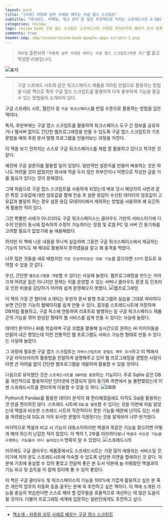```yaml
---  
layout: post  
title: "[리뷰] 자동화 실무 사례로 배우는 구글 앱스 스크립트"  
subtitle: "대시보드, 이메일, 재고 관리 등 실전 프로젝트로 익히는 스프레드시트 & GAS 프로그래밍"  
categories: review  
tags: review book 구글 앱스 스크립트 스프레드시트 이메일 라이브러리 캘린더 문서 등록 관리 프로그래밍        
comments: true  
header-img: img/review/review-book-google-apps-scripts-1.png
---  
```

  
> `제이펍` 출판사의 `"자동화 실무 사례로 배우는 구글 앱스 스크립트(박용 저)"`를 읽고 작성한 리뷰입니다.  

![표지](https://telegeam.github.io/assets/img/review/review-book-google-apps-scripts-1.png)  

---

> 구글 스프레드 시트와 같은 워크스페이스 제품을 100점 만점으로 활용하는 방법을 다룬 책으로 특히 구글 앱스 스크립트를 활용하여 더욱 풍부하게 기능을 즐길 수 있는 방법들이 소개되어 있다.

구글 스프레드 시트, 캘린더 등 `구글 워크스페이스`를 만점 수준으로 활용하는 방법을 담은 책이다. 

특히, 후반부에는 구글 앱스 스크립트를 활용하여 워크스페이스 도구 간 정보를 공유하거나 웹서버 없이도 간단한 웹프로그래밍을 만들 수 있도록 구글 앱스 스크립트의 기초 문법을 배워 후원 문서 발행 프로그램을 만들어보는 과정을 거친다.

이 책을 보기 전까지는 스스로 구글 워크스페이스를 제법 잘 활용하고 있다고 착각한 것 같다. 

예전에 구글 설문지를 활용할 일이 있었다. 일반적인 설문지를 만들어 배포하는 것은 하나도 어려울 것이 없었지만 회사에 적을 두지 않은 외부인이나 익명으로 작성한 글을 거를 필요가 있다는 것이 문제였다.

그때 처음으로 구글 앱스 스크립트를 사용하게 되었는데 배포 당시 해당자의 사번과 같은 특정 고유값에 대한 암호값을 함께 전송 후 설문 응답이 수신된 데이터의 암호값이 고유값과 불일치 하는 경우 설문 응답 모데이터에서 제외하는 방법을 사용하여 꽤 요긴하게 활용한 적이 있다. 

그런 특별한 사례가 아니더라도 구글 워크스페이스는 클라우드 기반의 서비스이기에 다수의 인원이 동시에 접속하여 수정이 가능하다는 장점 및 로컬 PC 및 서버 간 동기화를 고려할 필요가 없었기에 늘 애용해왔다. 

하지만 이 책에 나온 내용을 하나씩 실습하며 그동안 구글 워크스페이스에서 제공하는 기능의 10%도 채 제대로 활용하지 못하였음을 알고 꽤 충격을 먹었다.

너무 많은 것들을 새로 배웠지만 `가장 인상적이었던 대표 기능`을 꼽으라면 `3가지` 정도로 요약할 수 있을 것 같다. 

우선, 간단한 `웹프로그램을 개발`할 수 있다는 사실에 놀랐다. 웹프로그래밍을 만드는 거야 크게 어려운 일은 아니지만 문제는 이를 운영할 수 있는 서버나 클라우드 환경 등 인프라로 인한 비용을 감당하기 어려워 쉽게 운영해오지 못했다. 
![웹프로그래밍](https://telegeam.github.io/assets/img/review/review-book-google-apps-scripts-4.png)  

이 책의 가장 큰 챕터에 소개되는 후원자 문서 발행 프로그램의 실습을 그대로 따라하다보면 간단한 기능의 웹페이지를 쉽게 만들 수 있다. 결과를 스프레드시트에 저장하며 DB처럼 활용하고, 구글 독스에 연동하여 리포트로 발행하는 등 구글 워크스페이스 제품군의 기능을 엮어 완성된 형태의 웹 서비스를 쉽게 만들 수 있다는 사실에 놀랐다. 

데이터 분석이나 AI를 학습하며 구글 코랩을 활용해 실시간으로 원하는 AI 이미지들을 만들어 내곤 했었는데 이런 전통적인 웹 프로그램도 서비스 가능한 형태로 만들 수 있다는 사실에 놀랐다. 

그 과정에 필요한 구글 앱스 스크립트는 `자바스크립트와 문법도 매우 유사`하고 이 책에서 구글 라이브러리의 활용법을 친절하게 설명해주고 있어 웹 프로그래밍을 경험한 사람이라면 큰 어려움 없이 간단한 웹프로그램을 개발하여 활용할 수 있을 것이다. 

다음으로 유익했던 것은 `스프레드시트를 DB처럼 활용`하는 기능이다. 주로 Sqlite 같은 DB를 개인적으로 활용하지만 인터넷에 연결되지 않아 동기화 측면에서 늘 불편했었는데 이젠 스프레드시트를 편리하게 이용할 수 있을 듯 하다. 
![DB화](https://telegeam.github.io/assets/img/review/review-book-google-apps-scripts-3.png)  

Python과 Pandas를 활용한 데이터 분석이 꽤 편리해졌음에도 아직도 Sql을 활용하는 것 만큼 편리하진 않다. 스프레드 시트에 `SQL을 활용`할 수 있다는 것을 이번에 처음 알았는데 엑셀과 비슷한 스프레드 시트의 직관적이지 못한 기능들 때문에 난이도 있는 사용을 꺼려왔는데 SQL과 거의 유사한 문법이 지원된다는 것을 알게되어 너무 반가웠다. 

마지막으로 엑셀과 비교 시 기능이 대동소이하지만 엑셀과 똑같은 기능을 찾으려면 어떻게 해야 하는지 난감한 적이 많았다. 이 책의 1, 2부를 따라하다보니 `엑셀과 비슷한 기능을 수행하는 기능들이 어디 숨어있는지` 명확히 알 수 있었다. 
![스프레드시트](https://telegeam.github.io/assets/img/review/review-book-google-apps-scripts-2.png)  

아무래도 구글 클라우드 제품중에서도 스프레드시트는 가장 많이 애용되는 서비스일 것이기에 저자 분도 스프레드시트에 익숙할 수 있도록 상당한 지면을 할애하신 것 같다. 덕분에 기초에 충실할 수 있어 좋았고 전달력 좋은 본 도서 덕분에 늘 미뤄왔던 엑셀과의 기능 비교 및 습득을 이 참에 정리해 볼 수 있어 좋았다. 

이 책은 구글 클라우드 및 워크스페이스의 기능을 100%에 가깝게 활용하고 싶은 분 혹은 개인적 업무의 자동화 등을 꿈꾸는 분께 꼭 추천하고 싶은 책이다. 이 책에 소개된 기능을 충실히 학습한다면 스스로 해야 할 잡무들을 효율적으로 개선하는 데 많은 도움이 될 것이다. 더불어 프로그래밍 세계에 입문하는 일반인에게도 추천하고 싶다. 


---

* [책소개 - 자동화 실무 사례로 배우는 구글 앱스 스크립트](https://www.yes24.com/Product/Goods/119851785)
